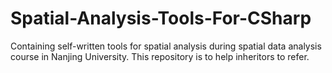 # Spatial-Analysis-Tools-For-CSharp
Containing self-written tools for spatial analysis during spatial data analysis course in Nanjing University. This repository is to help inheritors to refer.
